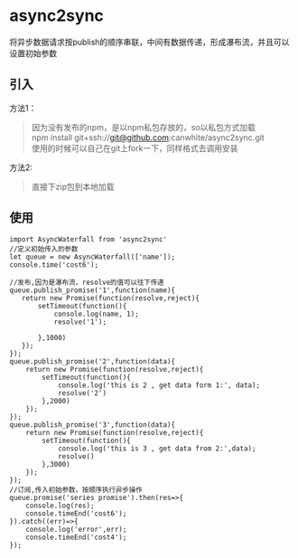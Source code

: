 # async2sync
将异步数据请求按publish的顺序串联，中间有数据传递，形成瀑布流，并且可以设置初始参数

## 引入
方法1：
>因为没有发布的npm，是以npm私包存放的，so以私包方式加载  
>npm install git+ssh://git@github.com:canwhite/async2sync.git   
>使用的时候可以自己在git上fork一下，同样格式去调用安装    

方法2:  
>直接下zip包到本地加载
## 使用
```
import AsyncWaterfall from 'async2sync'
//定义初始传入的参数
let queue = new AsyncWaterfall(['name']);
console.time('cost6');

//发布,因为是瀑布流，resolve的值可以往下传递
queue.publish_promise('1',function(name){
   return new Promise(function(resolve,reject){
       setTimeout(function(){
           console.log(name, 1);
           resolve('1');
 
       },1000)
   });
});
queue.publish_promise('2',function(data){
    return new Promise(function(resolve,reject){
        setTimeout(function(){
            console.log('this is 2 , get data form 1:', data);
            resolve('2')
        },2000)
    });
});
queue.publish_promise('3',function(data){
    return new Promise(function(resolve,reject){
        setTimeout(function(){
            console.log('this is 3 , get data from 2:',data);
            resolve()
        },3000)
    });
});
//订阅,传入初始参数，按顺序执行异步操作
queue.promise('series promise').then(res=>{
    console.log(res);
    console.timeEnd('cost6');
}).catch((err)=>{
    console.log('error',err);
    console.timeEnd('cost4');
});


```
